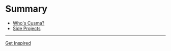 # Summary

- [Who's Cusma?](./whos.md)
- [Side Projects](./projects.md)

---

[Get Inspired](./get-inspired.md)
